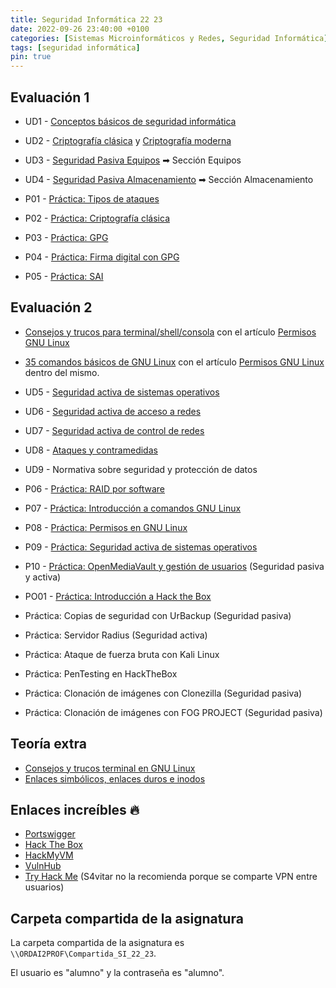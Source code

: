 ```yaml
---
title: Seguridad Informática 22 23
date: 2022-09-26 23:40:00 +0100
categories: [Sistemas Microinformáticos y Redes, Seguridad Informática]
tags: [seguridad informática]
pin: true
---
```


## Evaluación 1

- UD1 - [Conceptos básicos de seguridad informática](/posts/conceptos-basicos-seguridad-informatica/)
- UD2 - [Criptografía clásica](/posts/criptografia-clasica/) y [Criptografía moderna](/posts/criptografia-moderna/)
- UD3 - [Seguridad Pasiva Equipos](/posts/seguridad-pasiva/#equipos) ➡ Sección Equipos
- UD4 - [Seguridad Pasiva Almacenamiento](/posts/seguridad-pasiva/#almacenamiento) ➡ Sección Almacenamiento

- P01 - [Práctica: Tipos de ataques](/posts/practica-tipos-de-ataque/)
- P02 - [Práctica: Criptografía clásica](/posts/practica-criptografia-clasica/)
- P03 - [Práctica: GPG](/posts/practica-gpg/)
- P04 - [Práctica: Firma digital con GPG](/posts/practica-firma-digital-gpg/)
- P05 - [Práctica: SAI](/posts/practica-sai/)

## Evaluación 2

- [Consejos y trucos para terminal/shell/consola](/posts/comandos-basicos-gnu-linux/) con el artículo [Permisos GNU Linux](/posts/permisos-gnu-linux)
- [35 comandos básicos de GNU Linux](/posts/comandos-basicos-gnu-linux/) con el artículo [Permisos GNU Linux](/posts/permisos-gnu-linux) dentro del mismo.
- UD5 - [Seguridad activa de sistemas operativos](/posts/seguridad-activa-sistemas-operativos)
- UD6 - [Seguridad activa de acceso a redes](/posts/seguridad-activa-acceso-redes/)
- UD7 - [Seguridad activa de control de redes](/posts/seguridad-activa-control-redes/)
- UD8 - [Ataques y contramedidas](/posts/ataques-contramedidas)
- UD9 - Normativa sobre seguridad y protección de datos


- P06 - [Práctica: RAID por software](/posts/practica-raid/)
- P07 - [Práctica: Introducción a comandos GNU Linux](/posts/practica-comandos-1)
- P08 - [Práctica: Permisos en GNU Linux](/posts/practica-permisos-linux)
- P09 - [Práctica: Seguridad activa de sistemas operativos](/posts/practica-seguridad-activa-sistemas-operativos/)
- P10 - [Práctica: OpenMediaVault y gestión de usuarios](/posts/practica-openmediavault) (Seguridad pasiva y activa)

- PO01 - [Práctica: Introducción a Hack the Box](/posts/practica-introduccion-hack-the-box)

- Práctica: Copias de seguridad con UrBackup  (Seguridad pasiva)
- Práctica: Servidor Radius (Seguridad activa)
- Práctica: Ataque de fuerza bruta con Kali Linux
- Práctica: PenTesting en HackTheBox

- Práctica: Clonación de imágenes con Clonezilla (Seguridad pasiva)
- Práctica: Clonación de imágenes con FOG PROJECT (Seguridad pasiva)

## Teoría extra

- [Consejos y trucos terminal en GNU Linux](/posts/trucos-terminal/)
- [Enlaces simbólicos, enlaces duros e inodos](/posts/teoria-inodos/)

## Enlaces increíbles 🔥

- [Portswigger](https://portswigger.net/web-security/learning-path)
- [Hack The Box](https://www.hackthebox.com/)
- [HackMyVM](https://hackmyvm.eu/)
- [VulnHub](https://www.vulnhub.com/)
- [Try Hack Me](https://tryhackme.com/) (S4vitar no la recomienda porque se comparte VPN entre usuarios)

## Carpeta compartida de la asignatura

La carpeta compartida de la asignatura es `\\ORDAI2PROF\Compartida_SI_22_23`.

El usuario es "alumno" y la contraseña es "alumno".
